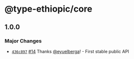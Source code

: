 # @type-ethiopic/core

## 1.0.0
### Major Changes



- [`436c897`](https://github.com/eyuelberga/type-ethiopic/commit/436c8977a531939a62991780f0bf5e0bddf608ad) [#14](https://github.com/eyuelberga/type-ethiopic/pull/14) Thanks [@eyuelberga](https://github.com/eyuelberga)! - First stable public API
